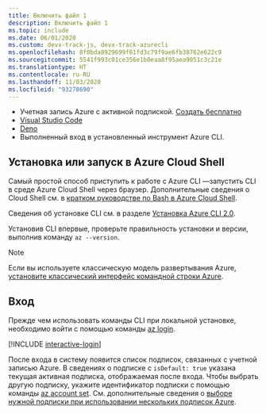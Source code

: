 ```yaml
---
title: Включить файл 1
description: Включить файл 1
ms.topic: include
ms.date: 06/01/2020
ms.custom: devx-track-js, devx-track-azurecli
ms.openlocfilehash: 8f0bda8929699f61fd3c79f9ae6fb38762e622c9
ms.sourcegitcommit: 5541f993c01ce356e1b0eaa8f95aea9051c3c21e
ms.translationtype: HT
ms.contentlocale: ru-RU
ms.lasthandoff: 11/03/2020
ms.locfileid: "93278690"
---
```

- Учетная запись Azure с активной подпиской. [Создать бесплатно](https://azure.microsoft.com/free/?utm_source=campaign&utm_campaign=vscode-tutorial-appservice-deno&mktingSource=vscode-tutorial-appservice-deno)
- [Visual Studio Code](https://code.visualstudio.com/)
- [Deno](https://deno.land/#installation)
- Выполненный вход в установленный инструмент Azure CLI.

## <a name="install-or-run-in-azure-cloud-shell"></a>Установка или запуск в Azure Cloud Shell

Самый простой способ приступить к работе с Azure CLI —запустить CLI в среде Azure Cloud Shell через браузер. Дополнительные сведения о Cloud Shell см. в [кратком руководстве по Bash в Azure Cloud Shell](/azure/cloud-shell/quickstart).

Сведения об установке CLI см. в разделе [Установка Azure CLI 2.0](/cli/azure/install-azure-cli).

Установив CLI впервые, проверьте правильность установки и версии, выполнив команду `az --version`.

> [!NOTE]
> Если вы используете классическую модель развертывания Azure, [установите классический интерфейс командной строки Azure](/cli/azure/install-classic-cli).

## <a name="sign-in"></a>Вход

Прежде чем использовать команды CLI при локальной установке, необходимо войти с помощью команды [az login](/cli/azure/reference-index#az-login).

[!INCLUDE [interactive-login](../../../azure-cli/includes/interactive-login.md)]

После входа в систему появится список подписок, связанных с учетной записью Azure. В сведениях о подписке с `isDefault: true` указана текущая активная подписка, отображаемая после входа. Чтобы выбрать другую подписку, укажите идентификатор подписки с помощью команды [az account set](/cli/azure/account#az-account-set). См. дополнительные сведения о [выборе нужной подписки при использовании нескольких подписок Azure](/cli/azure/manage-azure-subscriptions-azure-cli).
